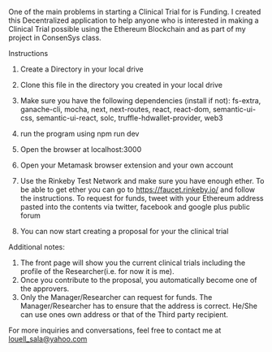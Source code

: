 One of the main problems in starting a Clinical Trial for is Funding.
I created this Decentralized application to help anyone who is interested in making a Clinical Trial possible using the Ethereum Blockchain and as part of my project in ConsenSys class.

Instructions

1. Create a Directory in your local drive
2. Clone this file in the directory you created in your local drive
3. Make sure you have the following dependencies (install if not):
fs-extra, ganache-cli, mocha, next, next-routes, react, react-dom, semantic-ui-css, semantic-ui-react,
solc, truffle-hdwallet-provider, web3

4. run the program using npm run dev

5. Open the browser at localhost:3000

6. Open your Metamask browser extension and your own account

7. Use the Rinkeby Test Network and make sure you have enough ether.
To be able to get ether you can go to https://faucet.rinkeby.io/ 
and follow the instructions. To request for funds, tweet with your Ethereum address pasted into the contents
via twitter, facebook and google plus public forum

8. You can now start creating a proposal for your the clinical trial 

Additional notes: 
1. The front page will show you the current clinical trials including the profile of the Researcher(i.e. for now it is me). 
2. Once you contribute to the proposal, you automatically become one of the approvers.
3. Only the Manager/Researcher can request for funds. The Manager/Researcher has to ensure that the address is correct. He/She can use ones own address or that of the Third party recipient.

For more inquiries and conversations, feel free to contact me at louell_sala@yahoo.com
